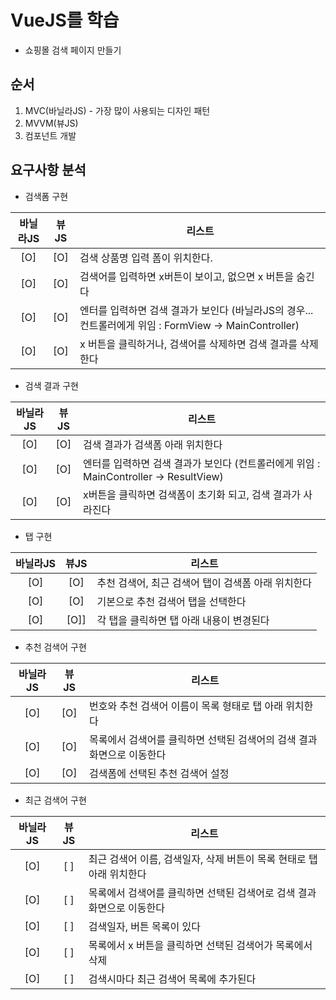 # VueJS를 학습
- 쇼핑몰 검색 페이지 만들기

## 순서
1. MVC(바닐라JS) - 가장 많이 사용되는 디자인 패턴
2. MVVM(뷰JS)
3. 컴포넌트 개발

## 요구사항 분석
- 검색폼 구현

| 바닐라JS | 뷰JS | 리스트 |
|:---:|:---:|---|
| [O] | [O] | 검색 상품명 입력 폼이 위치한다. |
| [O] | [O] | 검색어를 입력하면 x버튼이 보이고, 없으면 x 버튼을 숨긴다 |
| [O] | [O] | 엔터를 입력하면 검색 결과가 보인다 (바닐라JS의 경우... 컨트롤러에게 위임 : FormView -> MainController) |
| [O] | [O] | x 버튼을 클릭하거나, 검색어를 삭제하면 검색 결과를 삭제한다 |

- 검색 결과 구현

| 바닐라JS | 뷰JS | 리스트 |
|:---:|:---:|---|
| [O] | [O] | 검색 결과가 검색폼 아래 위치한다 |
| [O] | [O] | 엔터를 입력하면 검색 결과가 보인다 (컨트롤러에게 위임 : MainController -> ResultView) |
| [O] | [O] | x버튼을 클릭하면 검색폼이 초기화 되고, 검색 결과가 사라진다 |

- 탭 구현

| 바닐라JS | 뷰JS | 리스트 |
|:---:|:---:|---|
| [O] | [O] | 추천 검색어, 최근 검색어 탭이 검색폼 아래 위치한다 |
| [O] | [O] | 기본으로 추천 검색어 탭을 선택한다 |
| [O] | [O]] | 각 탭을 클릭하면 탭 아래 내용이 변경된다 |

- 추천 검색어 구현

| 바닐라JS | 뷰JS | 리스트 |
|:---:|:---:|---|
| [O] | [O] | 번호와 추천 검색어 이름이 목록 형태로 탭 아래 위치한다 |
| [O] | [O] | 목록에서 검색어를 클릭하면 선택된 검색어의 검색 결과 화면으로 이동한다 |
| [O] | [O] | 검색폼에 선택된 추천 검색어 설정 |

- 최근 검색어 구현

| 바닐라JS | 뷰JS | 리스트 |
|:---:|:---:|---|
| [O] | [ ] | 최근 검색어 이름, 검색일자, 삭제 버튼이 목록 현태로 탭 아래 위치한다 |
| [O] | [ ] | 목록에서 검색어를 클릭하면 선택된 검색어로 검색 결과 화면으로 이동한다 |
| [O] | [ ] | 검색일자, 버튼 목록이 있다 |
| [O] | [ ] | 목록에서 x 버튼을 클릭하면 선택된 검색어가 목록에서 삭제 |
| [O] | [ ] | 검색시마다 최근 검색어 목록에 추가된다 |